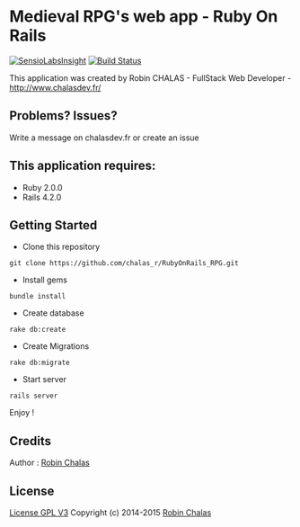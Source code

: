 Medieval RPG's web app - Ruby On Rails
================

[![SensioLabsInsight](https://insight.sensiolabs.com/projects/7578f58a-7a93-4d36-84f8-e2146b4e57ff/small.png)](https://insight.sensiolabs.com/projects/7578f58a-7a93-4d36-84f8-e2146b4e57ff)
[![Build Status](https://travis-ci.org/laravel/framework.svg)](https://travis-ci.org/chalasr/RubyOnRails_RPG)

This application was created by Robin CHALAS - FullStack Web Developer -  http://www.chalasdev.fr/

Problems? Issues?
--------------

Write a message on chalasdev.fr or create an issue

This application requires:
-------------

- Ruby 2.0.0
- Rails 4.2.0

Getting Started
---------------

  - Clone this repository

  ``` git clone https://github.com/chalas_r/RubyOnRails_RPG.git ```

  - Install gems

  ``` bundle install ```

  - Create database

  ``` rake db:create ```

  - Create Migrations

  ``` rake db:migrate ```

  - Start server

  ``` rails server ```

Enjoy !

Credits
-------

Author : [Robin Chalas](http://www.chalasdev.fr/)

License
-------

[License GPL V3](http://opensource.org/licenses/GPL-3.0)
Copyright (c) 2014-2015 [Robin Chalas](http://www.chaladev.fr/)
